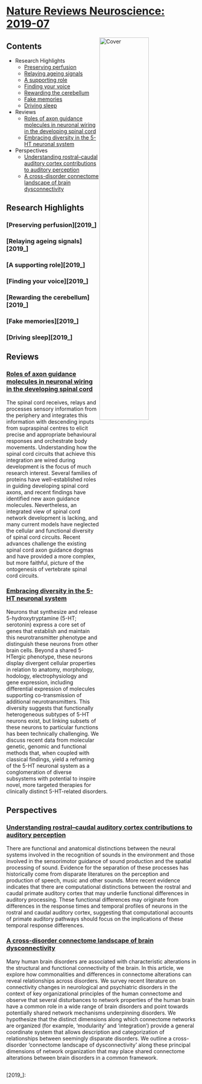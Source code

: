 <!--
Filename: 	2019-07.md
Project: 	/Users/shume/Developer/abst/NatRevNeurosci
Author: 	shumez <https://github.com/shumez>
Created: 	2019-06-29 17:15:6
Modified: 	2019-06-30 14:38:49
-----
Copyright (c) 2019 shumez
-->

# [Nature Reviews Neuroscience: 2019-07][2019-07]

[![Cover][cover]][2019-07]

## Contents

- Research Highlights
	- [Preserving perfusion]
	- [Relaying ageing signals]
	- [A supporting role]
	- [Finding your voice]
	- [Rewarding the cerebellum]
	- [Fake memories]
	- [Driving sleep]
- Reviews
	- [Roles of axon guidance molecules in neuronal wiring in the developing spinal cord]
	- [Embracing diversity in the 5-HT neuronal system]
- Perspectives
	- [Understanding rostral–caudal auditory cortex contributions to auditory perception]
	- [A cross-disorder connectome landscape of brain dysconnectivity]



## Research Highlights

### [Preserving perfusion][2019_]

### [Relaying ageing signals][2019_]

### [A supporting role][2019_]

### [Finding your voice][2019_]

### [Rewarding the cerebellum][2019_]

### [Fake memories][2019_]

### [Driving sleep][2019_]

## Reviews

### [Roles of axon guidance molecules in neuronal wiring in the developing spinal cord][2019_ChédotalAlain]

The spinal cord receives, relays and processes sensory information from the periphery and integrates this information with descending inputs from supraspinal centres to elicit precise and appropriate behavioural responses and orchestrate body movements. Understanding how the spinal cord circuits that achieve this integration are wired during development is the focus of much research interest. Several families of proteins have well-established roles in guiding developing spinal cord axons, and recent findings have identified new axon guidance molecules. Nevertheless, an integrated view of spinal cord network development is lacking, and many current models have neglected the cellular and functional diversity of spinal cord circuits. Recent advances challenge the existing spinal cord axon guidance dogmas and have provided a more complex, but more faithful, picture of the ontogenesis of vertebrate spinal cord circuits.

### [Embracing diversity in the 5-HT neuronal system][2019_DymeckiSusanM_CommonsKathrynG_OkatyBenjaminW]

Neurons that synthesize and release 5-hydroxytryptamine (5-HT; serotonin) express a core set of genes that establish and maintain this neurotransmitter phenotype and distinguish these neurons from other brain cells. Beyond a shared 5-HTergic phenotype, these neurons display divergent cellular properties in relation to anatomy, morphology, hodology, electrophysiology and gene expression, including differential expression of molecules supporting co-transmission of additional neurotransmitters. This diversity suggests that functionally heterogeneous subtypes of 5-HT neurons exist, but linking subsets of these neurons to particular functions has been technically challenging. We discuss recent data from molecular genetic, genomic and functional methods that, when coupled with classical findings, yield a reframing of the 5-HT neuronal system as a conglomeration of diverse subsystems with potential to inspire novel, more targeted therapies for clinically distinct 5-HT-related disorders.

## Perspectives

### [Understanding rostral–caudal auditory cortex contributions to auditory perception][2019_ScottSophieK_LimaCésarF_JasminKyle]

There are functional and anatomical distinctions between the neural systems involved in the recognition of sounds in the environment and those involved in the sensorimotor guidance of sound production and the spatial processing of sound. Evidence for the separation of these processes has historically come from disparate literatures on the perception and production of speech, music and other sounds. More recent evidence indicates that there are computational distinctions between the rostral and caudal primate auditory cortex that may underlie functional differences in auditory processing. These functional differences may originate from differences in the response times and temporal profiles of neurons in the rostral and caudal auditory cortex, suggesting that computational accounts of primate auditory pathways should focus on the implications of these temporal response differences.

### [A cross-disorder connectome landscape of brain dysconnectivity][2019_SpornsOlaf_vandenHeuvelMartijnP]

Many human brain disorders are associated with characteristic alterations in the structural and functional connectivity of the brain. In this article, we explore how commonalities and differences in connectome alterations can reveal relationships across disorders. We survey recent literature on connectivity changes in neurological and psychiatric disorders in the context of key organizational principles of the human connectome and observe that several disturbances to network properties of the human brain have a common role in a wide range of brain disorders and point towards potentially shared network mechanisms underpinning disorders. We hypothesize that the distinct dimensions along which connectome networks are organized (for example, ‘modularity’ and ‘integration’) provide a general coordinate system that allows description and categorization of relationships between seemingly disparate disorders. We outline a cross-disorder ‘connectome landscape of dysconnectivity’ along these principal dimensions of network organization that may place shared connectome alterations between brain disorders in a common framework.


##
[2019-07]: https://www.nature.com/nrn/volumes/20/issues/7

<!-- toc -->
[Preserving perfusion]: #preserving_perfusion
[Relaying ageing signals]: #relaying_ageing_signals
[A supporting role]: #a_supporting_role
[Finding your voice]: #finding_your_voice
[Rewarding the cerebellum]: #rewarding_the_cerebellum
[Fake memories]: #fake_memories
[Driving sleep]: #driving_sleep

[Roles of axon guidance molecules in neuronal wiring in the developing spinal cord]: #roles_of_axon_guidance_molecules_in_neuronal_wiring_in_the_developing_spinal_cord
[Embracing diversity in the 5-HT neuronal system]: #embracing_diversity_in_the_5-ht_neuronal_system

[Understanding rostral–caudal auditory cortex contributions to auditory perception]: #understanding_rostralcaudal_auditory_cortex_contributions_to_auditory_perception
[A cross-disorder connectome landscape of brain dysconnectivity]: #a_cross-disorder_connectome_landscape_of_brain_dysconnectivity

<!-- ref -->
[2019_ChédotalAlain]: https://www.nature.com/articles/s41583-019-0168-7
[2019_DymeckiSusanM_CommonsKathrynG_OkatyBenjaminW]: https://www.nature.com/articles/s41583-019-0151-3

[2019_ScottSophieK_LimaCésarF_JasminKyle]: https://www.nature.com/articles/s41583-019-0160-2
[2019_SpornsOlaf_vandenHeuvelMartijnP]: https://www.nature.com/articles/s41583-019-0177-6
[2019_]: 

<!-- fig -->
[cover]: https://media.springernature.com/w300/springer-static/cover-hires/journal/41583/20/7

<!-- term -->

<style type="text/css">
	img{width: 51%; float: right;}
</style>